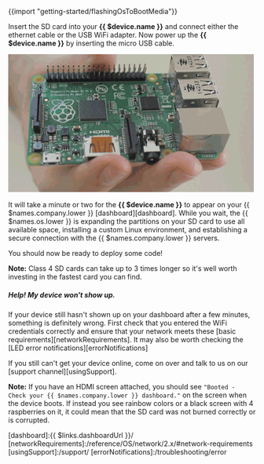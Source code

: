 {{import "getting-started/flashingOsToBootMedia"}}

Insert the SD card into your **{{ $device.name }}** and connect either the ethernet cable or the USB WiFi adapter. Now power up the **{{ $device.name }}** by inserting the micro USB cable.

![insert SD](/img/gifs/insert-sd.gif)

It will take a minute or two for the **{{ $device.name }}** to appear on your {{ $names.company.lower }} [dashboard][dashboard]. While you wait, the {{ $names.os.lower }} is expanding the partitions on your SD card to use all available space, installing a custom Linux environment, and establishing a secure connection with the {{ $names.company.lower }} servers.

You should now be ready to deploy some code!

__Note:__ Class 4 SD cards can take up to 3 times longer so it's well worth investing in the fastest card you can find.

##### Help! My device won't show up.
If your device still hasn't shown up on your dashboard after a few minutes, something is definitely wrong. First check that you entered the WiFi credentials correctly and ensure that your network meets these [basic requirements][networkRequirements]. It may also be worth checking the [LED error notifications][errorNotifications]

If you still can't get your device online, come on over and talk to us on our [support channel][usingSupport].

__Note:__ If you have an HDMI screen attached, you should see `"Booted - Check your {{ $names.company.lower }} dashboard."` on the screen when the device boots. If instead you see rainbow colors or a black screen with 4 raspberries on it, it could mean that the SD card was not burned correctly or is corrupted.

[dashboard]:{{ $links.dashboardUrl }}/
[networkRequirements]:/reference/OS/network/2.x/#network-requirements
[usingSupport]:/support/
[errorNotifications]:/troubleshooting/error
